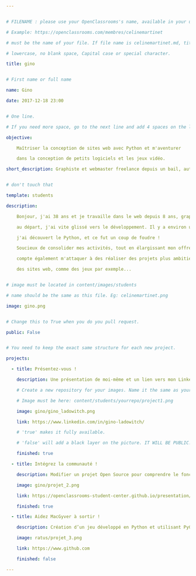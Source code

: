```yaml
---


# FILENAME : please use your OpenClassrooms's name, available in your url.

# Example: https://openclassrooms.com/membres/celinemartinet

# must be the name of your file. If file name is celinemartinet.md, title is celinemartinet.

# lowercase, no blank space, Capital case or special character.

title: gino


# First name or full name

name: Gino

date: 2017-12-18 23:00


# One line.

# If you need more space, go to the next line and add 4 spaces on the left, as in 'description'.

objective:

    Maîtriser la conception de sites web avec Python et m'aventurer

    dans la conception de petits logiciels et les jeux vidéo.

short_description: Graphiste et webmaster freelance depuis un bail, autodidacte. j'ai envie de passer à la vitesse supérieure.


# don't touch that

template: students

description:

    Bonjour, j'ai 38 ans et je travaille dans le web depuis 8 ans, graphiste

    au départ, j'ai vite glissé vers le développement. Il y a environ un an

    j'ai découvert le Python, et ce fut un coup de foudre !

    Soucieux de consolider mes activités, tout en élargissant mon offre, je

    compte également m'attaquer à des réaliser des projets plus ambitieux que

    des sites web, comme des jeux par exemple...


# image must be located in content/images/students

# name should be the same as this file. Eg: celinemartinet.png

image: gino.png


# Change this to True when you do you pull request.

public: False


# You need to keep the exact same structure for each new project.

projects:

  - title: Présentez-vous !

    description: Une présentation de moi-même et un lien vers mon LinkedIn.

    # Create a new repository for your images. Name it the same as your nickname and profile picture.

    # Image must be here: content/students/yourrepo/project1.png

    image: gino/gino_ladowitch.png

    link: https://www.linkedin.com/in/gino-ladowitch/

    # 'true' makes it fully available.

    # 'false' will add a black layer on the picture. IT WILL BE PUBLIC!

    finished: true

  - title: Intégrez la communauté !

    description: Modifier un projet Open Source pour comprendre le fonctionnement de Git, de Github et des pull requests.

    image: gino/projet_2.png

    link: https://openclassrooms-student-center.github.io/presentation/students/gino.html

    finished: true

  - title: Aidez MacGyver à sortir !

    description: Création d’un jeu développé en Python et utilisant PyGame.

    image: ratus/projet_3.png

    link: https://www.github.com

    finished: false

---
```

